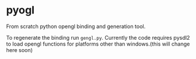 # pyogl
From scratch python opengl binding  and generation tool.

To regenerate the binding run `gengl.py`.
Currently the code requires pysdl2 to load opengl functions for platforms other than windows.(this will change here soon)

